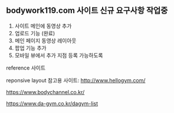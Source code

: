 ## bodywork119.com 사이트 신규 요구사항 작업중

1. 사이트 메인에 동영상 추가
  1. 업로드 기능 (완료)
  2. 메인 페이지 동영상 레이아웃
2. 팝업 기능 추가
3. 모바일 뷰에서 추가 지점 등록 가능하도록

reference 사이트

reponsive layout 참고용 사이트: http://www.hellogym.com/

https://www.bodychannel.co.kr/

https://www.da-gym.co.kr/dagym-list
